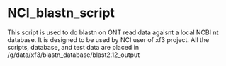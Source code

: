 # NCI_blastn_script

This script is used to do blastn on ONT read data agaisnt a local NCBI nt database. 
It is designed to be used by NCI user of xf3 project. 
All the scripts, database, and test data are placed in /g/data/xf3/blastn_database/blast2.12_output
